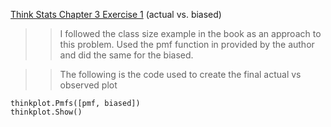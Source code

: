 [Think Stats Chapter 3 Exercise 1](http://greenteapress.com/thinkstats2/html/thinkstats2004.html#toc31) (actual vs. biased)

>> I followed the class size example in the book as an approach to this problem. Used the pmf function in provided by the author and did the same for the biased. 

>> The following is the code used to create the final actual vs observed plot
 ```thinkplot.PrePlot(2)
thinkplot.Pmfs([pmf, biased])
thinkplot.Show()
```
